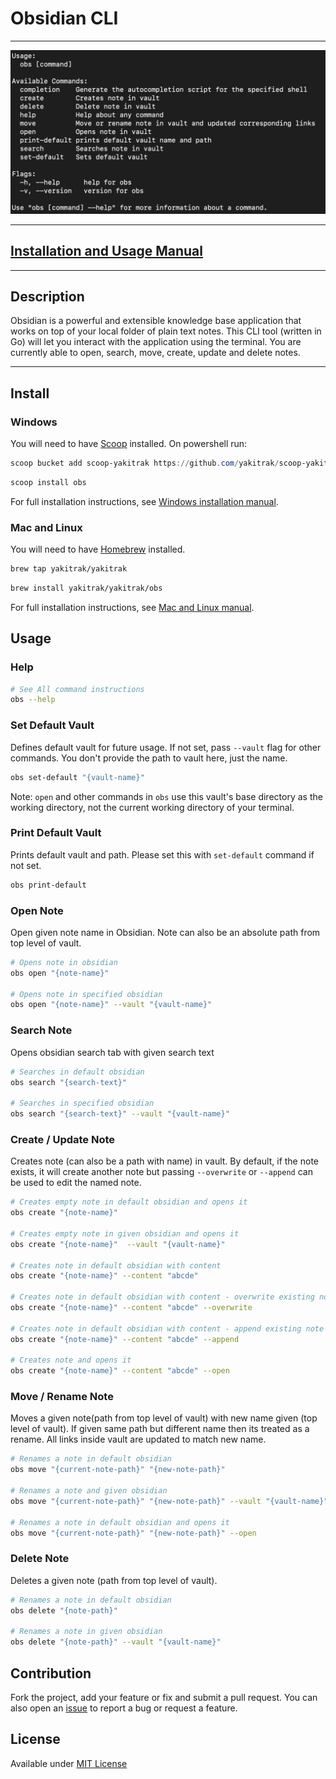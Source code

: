 # Obsidian CLI

---
![Obs Usage](./docs/usage.png)

---
## [Installation and Usage Manual](https://yakitrak.github.io/obs/)

---

## Description

Obsidian is a powerful and extensible knowledge base application 
that works on top of your local folder of plain text notes. This CLI tool (written in Go) will let you interact with the application using the terminal. You are currently able to open, search, move, create, update and delete notes.

---

## Install

### Windows
You will need to have [Scoop](https://scoop.sh/) installed. On powershell run:
```Powershell
scoop bucket add scoop-yakitrak https://github.com/yakitrak/scoop-yakitrak.git
```

```Powershell
scoop install obs
```

For full installation instructions, see [Windows installation manual](https://yakitrak.github.io/obs/docs/install/windows).

### Mac and Linux

You will need to have [Homebrew](https://brew.sh/) installed.

```Bash
brew tap yakitrak/yakitrak
```

```Bash
brew install yakitrak/yakitrak/obs
```

For full installation instructions, see [Mac and Linux manual](https://yakitrak.github.io/obs/docs/install/mac-and-linux).

## Usage

### Help

```bash
# See All command instructions
obs --help
```

### Set Default Vault

Defines default vault for future usage. If not set, pass `--vault` flag for other commands. You don't provide the path to vault here, just the name.

```bash
obs set-default "{vault-name}"
```

Note: `open` and other commands in `obs` use this vault's base directory as the working directory, not the current working directory of your terminal.

### Print Default Vault

Prints default vault and path. Please set this with `set-default` command if not set.

```bash
obs print-default
```

### Open Note

Open given note name in Obsidian. Note can also be an absolute path from top level of vault.

```bash
# Opens note in obsidian
obs open "{note-name}"

# Opens note in specified obsidian
obs open "{note-name}" --vault "{vault-name}"

```

### Search Note

Opens obsidian search tab with given search text

```bash
# Searches in default obsidian
obs search "{search-text}"

# Searches in specified obsidian
obs search "{search-text}" --vault "{vault-name}"

```

### Create / Update Note

Creates note (can also be a path with name) in vault. By default, if the note exists, it will create another note but passing `--overwrite` or `--append` can be used to edit the named note.

```bash
# Creates empty note in default obsidian and opens it
obs create "{note-name}"

# Creates empty note in given obsidian and opens it
obs create "{note-name}"  --vault "{vault-name}"

# Creates note in default obsidian with content
obs create "{note-name}" --content "abcde"

# Creates note in default obsidian with content - overwrite existing note
obs create "{note-name}" --content "abcde" --overwrite

# Creates note in default obsidian with content - append existing note
obs create "{note-name}" --content "abcde" --append

# Creates note and opens it
obs create "{note-name}" --content "abcde" --open

```

### Move / Rename Note

Moves a given note(path from top level of vault) with new name given (top level of vault). If given same path but different name then its treated as a rename. All links inside vault are updated to match new name.

```bash
# Renames a note in default obsidian
obs move "{current-note-path}" "{new-note-path}"

# Renames a note and given obsidian
obs move "{current-note-path}" "{new-note-path}" --vault "{vault-name}"

# Renames a note in default obsidian and opens it
obs move "{current-note-path}" "{new-note-path}" --open
```

### Delete Note

Deletes a given note (path from top level of vault).

```bash
# Renames a note in default obsidian
obs delete "{note-path}" 

# Renames a note in given obsidian
obs delete "{note-path}" --vault "{vault-name}"
```

## Contribution
Fork the project, add your feature or fix and submit a pull request. You can also open an [issue](https://github.com/yakitrak/obsidian-cli/issues/new/choose) to report a bug or request a feature.

## License
Available under [MIT License](./LICENSE)
